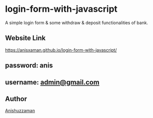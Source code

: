 # login-form-with-javascript
A simple login form &amp; some withdraw &amp; deposit functionalities of bank.

## Website Link

https://anisxaman.github.io/login-form-with-javascript/


## password: anis

## username: admin@gmail.com

## Author

[Anishuzzaman][author]

[author]: https://www.facebook.com/anishuzzaman/
